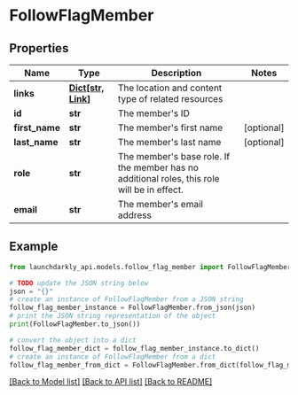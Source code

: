 # FollowFlagMember


## Properties

Name | Type | Description | Notes
------------ | ------------- | ------------- | -------------
**links** | [**Dict[str, Link]**](Link.md) | The location and content type of related resources | 
**id** | **str** | The member&#39;s ID | 
**first_name** | **str** | The member&#39;s first name | [optional] 
**last_name** | **str** | The member&#39;s last name | [optional] 
**role** | **str** | The member&#39;s base role. If the member has no additional roles, this role will be in effect. | 
**email** | **str** | The member&#39;s email address | 

## Example

```python
from launchdarkly_api.models.follow_flag_member import FollowFlagMember

# TODO update the JSON string below
json = "{}"
# create an instance of FollowFlagMember from a JSON string
follow_flag_member_instance = FollowFlagMember.from_json(json)
# print the JSON string representation of the object
print(FollowFlagMember.to_json())

# convert the object into a dict
follow_flag_member_dict = follow_flag_member_instance.to_dict()
# create an instance of FollowFlagMember from a dict
follow_flag_member_from_dict = FollowFlagMember.from_dict(follow_flag_member_dict)
```
[[Back to Model list]](../README.md#documentation-for-models) [[Back to API list]](../README.md#documentation-for-api-endpoints) [[Back to README]](../README.md)


